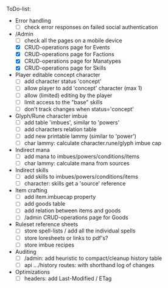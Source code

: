 ToDo-list:
 - Error handling
   - [ ] check error responses on failed social authentication
 - /Admin
   - [ ] check all the pages on a mobile device
   - [x] CRUD-operations page for Events
   - [x] CRUD-operations page for Factions
   - [x] CRUD-operations page for Manatypes
   - [x] CRUD-operations page for Skills
 - Player editable concept character
   - [ ] add character status 'concept'
   - [ ] allow player to add 'concept' character (max 1)
   - [ ] allow (limited) editing by the player
   - [ ] limit access to the "base" skills
   - [ ] don't track changes when status='concept'
 - Glyph/Rune character imbue
   - [ ] add table 'imbues', similar to 'powers'
   - [ ] add characters relation table
   - [ ] add new printable lammy (similar to 'power')
   - [ ] char lammy: calculate character.rune/glyph imbue cap
 - Indirect mana
   - [ ] add mana to imbues/powers/conditions/items
   - [ ] char lammy: calculate mana from sources
 - Indirect skills
   - [ ] add skills to imbues/powers/conditions/items
   - [ ] character: skills get a 'source' reference
 - Item crafting
   - [ ] add item.imbuecap property
   - [ ] add goods table
   - [ ] add relation between items and goods
   - [ ] /admin CRUD-operations page for Goods
 - Ruleset reference sheets
   - [ ] store spell-lists / add all the individual spells
   - [ ] store loresheets or links to pdf's?
   - [ ] store imbue recipes
 - Auditing
   - [ ] /admin: add heuristic to compact/cleanup history table
   - [ ] api .../history routes: with shorthand log of changes
 - Optimizations
   - [ ] headers: add Last-Modified / ETag
